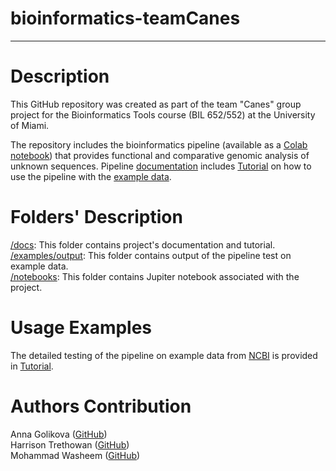 # bioinformatics-teamCanes
---
# Description
This GitHub repository was created as part of the team "Canes" group project for the Bioinformatics Tools course (BIL 652/552) at the University of Miami.

The repository includes the bioinformatics pipeline (available as a [Colab notebook](https://colab.research.google.com/github/luquelab/bioinformatics-teamCanes/blob/main/notebook/main_pipeline.ipynb)) that provides functional and comparative genomic analysis of unknown sequences. Pipeline [documentation](https://github.com/luquelab/bioinformatics-teamCanes/tree/main/docs/Documentation.md) includes [Tutorial](https://github.com/luquelab/bioinformatics-teamCanes/tree/main/docs/Tutorial.md) on how to use the pipeline with the [example data](https://github.com/luquelab/bioinformatics-teamCanes/tree/main/examples/sequences.fasta). 

# Folders' Description
[/docs](https://github.com/luquelab/bioinformatics-teamCanes/tree/main/docs): This folder contains project's documentation and tutorial.
[/examples/output](https://github.com/luquelab/bioinformatics-teamCanes/tree/main/examples/output): This folder contains output of the pipeline test on example data.  
[/notebooks](https://github.com/luquelab/bioinformatics-teamCanes/tree/main/notebooks): This folder contains Jupiter notebook associated with the project. 

# Usage Examples
The detailed testing of the pipeline on example data from [NCBI](https://www.ncbi.nlm.nih.gov/) is provided in [Tutorial](https://github.com/luquelab/bioinformatics-teamCanes/tree/main/docs/Tutorial.md). 

# Authors Contribution
Anna Golikova ([GitHub](https://github.com/anna-golikova))  
Harrison Trethowan ([GitHub](https://github.com/HJTrethowan))  
Mohammad Washeem ([GitHub](https://github.com/mowasheem1))  
